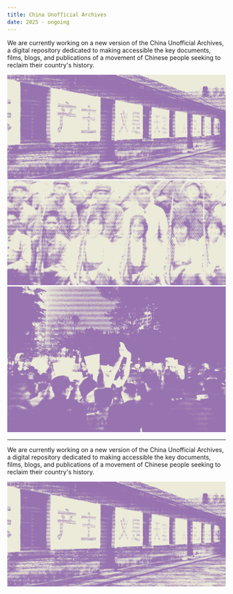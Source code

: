 ```yaml
---
title: China Unofficial Archives
date: 2025 - ongoing
---
```


We are currently working on a new version of the China Unofficial Archives, a digital repository dedicated to making accessible the key documents, films, blogs, and publications of a movement of Chinese people seeking to reclaim their country's history.

![CUA 1](/media/cua_1.png)
![CUA 3](/media/cua_2.png)
![CUA 4](/media/cua_3.png)


----


We are currently working on a new version of the China Unofficial Archives, a digital repository dedicated to making accessible the key documents, films, blogs, and publications of a movement of Chinese people seeking to reclaim their country's history.

![CUA 1](/media/cua_1.png)
